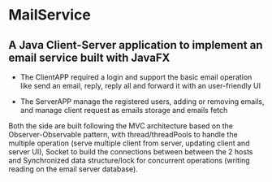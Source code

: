 # MailService 
## A Java Client-Server application to implement an email service built with JavaFX 

- The ClientAPP required a login and support the basic email operation like send an email, reply, reply all and forward it with an user-friendly UI

- The ServerAPP manage the registered users, adding or removing emails, and manage client request as emails storage and emails fetch


Both the side are built following the MVC architecture based on the Observer-Observable pattern, with thread/threadPools to handle the multiple operation (serve multiple client from server, updating client and server UI), Socket to build the connections between between the 2 hosts and Synchronized data structure/lock for concurrent operations (writing reading on the email server database).
